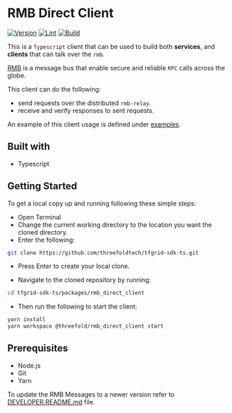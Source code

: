 # RMB Direct Client

[![Version](https://img.shields.io/npm/v/@threefold/rmb_direct_client?color=blue)](https://www.npmjs.com/package/@threefold/rmb_direct_client)
[![Lint](https://github.com/threefoldtech/tfgrid-sdk-ts/actions/workflows/lint.yml/badge.svg)](https://github.com/threefoldtech/tfgrid-sdk-ts/actions/workflows/lint.yml)
[![Build](https://github.com/threefoldtech/tfgrid-sdk-ts/actions/workflows/build.yml/badge.svg)](https://github.com/threefoldtech/tfgrid-sdk-ts/actions/workflows/build.yml)

This is a `Typescript` client that can be used to build both **services**, and **clients**
that can talk over the `rmb`.

[RMB](https://github.com/threefoldtech/rmb-rs) is a message bus that enable secure
and reliable `RPC` calls across the globe.

This client can do the following:

- send requests over the distributed `rmb-relay`.
- receive and verify responses to sent requests.

An example of this client usage is defined under
[examples](examples/direct/node.ts).

## Built with

- Typescript

## Getting Started

To get a local copy up and running following these simple steps:

- Open Terminal
- Change the current working directory to the location you want the cloned directory.
- Enter the following:

```bash
git clone https://github.com/threefoldtech/tfgrid-sdk-ts.git
```

- Press Enter to create your local clone.

- Navigate to the cloned repository by running:

```bash
cd tfgrid-sdk-ts/packages/rmb_direct_client
```

- Then run the following to start the client:

```bash
yarn install
yarn workspace @threefold/rmb_direct_client start
```

## Prerequisites

- Node.js
- Git
- Yarn

To update the RMB Messages to a newer version refer to [DEVELOPER.README.md](DEVELOPERS.README.md) file.
